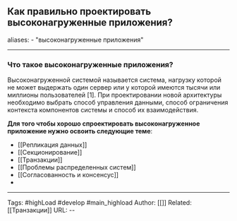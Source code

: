  ## Как правильно проектировать высоконагруженные приложения?

aliases: 
	- "высоконагруженные приложения"

---

### Что такое высоконагруженные приложения?

Высоконагруженной системой называется система, нагрузку которой не может выдержать один сервер или у которой имеются тысячи или миллионы пользователей [1]. При проектировании новой архитектуры необходимо выбрать способ управления данными, способ ограничения контекста компонентов системы и способ их взаимодействия.

**Для того чтобы хорошо спроектировать высоконагруженное приложение нужно освоить  следующие теме**: 
- [[Репликация данных]]
- [[Секционирование]]
- [[Транзакции]]
- [[Проблемы распределенных систем]]
- [[Согласованность и консенсус]]
- 

---
Tags: #highLoad #develop #main_highload
Author: [[]]
Related: [[Транзакции]]
URL: -- 